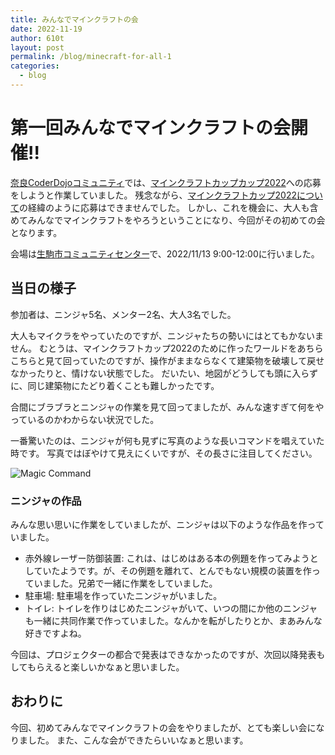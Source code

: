 ```yaml
---
title: みんなでマインクラフトの会
date: 2022-11-19
author: 610t
layout: post
permalink: /blog/minecraft-for-all-1
categories:
  - blog
---
```

# 第一回みんなでマインクラフトの会開催!!
[奈良CoderDojoコミュニティ](https://nara-coderdojo.github.io/)では、[マインクラフトカップカップ2022](https://minecraftcup.com/)への応募をしようと作業していました。
残念ながら、[マインクラフトカップ2022について](https://nara-coderdojo.github.io/blog/minecraft-cup-2022/)の経緯のように応募はできませんでした。
しかし、これを機会に、大人も含めてみんなでマインクラフトをやろうということになり、今回がその初めての会となります。

会場は[生駒市コミュニティセンター](https://www.city.ikoma.lg.jp/0000002219.html)で、2022/11/13 9:00-12:00に行いました。

## 当日の様子
参加者は、ニンジャ5名、メンター2名、大人3名でした。

大人もマイクラをやっていたのですが、ニンジャたちの勢いにはとてもかないません。
むとうは、マインクラフトカップ2022のために作ったワールドをあちらこちらと見て回っていたのですが、操作がままならなくて建築物を破壊して戻せなかったりと、情けない状態でした。
だいたい、地図がどうしても頭に入らずに、同じ建築物にたどり着くことも難しかったです。

合間にブラブラとニンジャの作業を見て回ってましたが、みんな速すぎて何をやっているのかわからない状況でした。

一番驚いたのは、ニンジャが何も見ずに写真のような長いコマンドを唱えていた時です。
写真ではぼやけて見えにくいですが、その長さに注目してください。

![Magic Command](/assets/images/2022/minecraft-long-code.jpg)

### ニンジャの作品
みんな思い思いに作業をしていましたが、ニンジャは以下のような作品を作っていました。
- 赤外線レーザー防御装置: これは、はじめはある本の例題を作ってみようとしていたようです。が、その例題を離れて、とんでもない規模の装置を作っていました。兄弟で一緒に作業をしていました。
- 駐車場: 駐車場を作っていたニンジャがいました。
- トイレ: トイレを作りはじめたニンジャがいて、いつの間にか他のニンジャも一緒に共同作業で作っていました。なんかを転がしたりとか、まあみんな好きですよね。

今回は、プロジェクターの都合で発表はできなかったのですが、次回以降発表もしてもらえると楽しいかなぁと思いました。

## おわりに
今回、初めてみんなでマインクラフトの会をやりましたが、とても楽しい会になりました。
また、こんな会ができたらいいなぁと思います。
